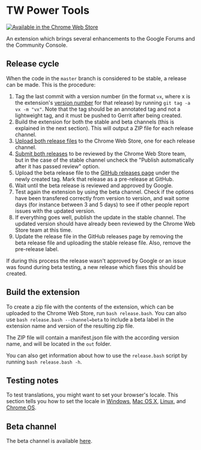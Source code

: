 # TW Power Tools
[![Available in the Chrome Web Store](https://developer.chrome.com/webstore/images/ChromeWebStore_Badge_v2_206x58.png)](https://chrome.google.com/webstore/detail/infinite-scroll-in-tw/hpgakoecmgibigdbnljgecablpipbajb)

An extension which brings several enhancements to the Google Forums and the Community Console.

## Release cycle
When the code in the `master` branch is considered to be stable, a release can be made. This is the procedure:

1. Tag the last commit with a version number (in the format `vx`, where x is the extension's [version number](https://developer.chrome.com/extensions/manifest/version) for that release) by running `git tag -a vx -m "vx"`. Note that the tag should be an annotated tag and not a lightweight tag, and it must be pushed to Gerrit after being created.
2. Build the extension for both the stable and beta channels (this is explained in the next section). This will output a ZIP file for each release channel.
3. [Upload both release files](https://developer.chrome.com/webstore/publish#upload-your-item) to the Chrome Web Store, one for each release channel.
4. [Submit both releases](https://developer.chrome.com/webstore/publish#submit-your-item-for-publishing) to be reviewed by the Chrome Web Store team, but in the case of the stable channel uncheck the "Publish automatically after it has passed review" option.
5. Upload the beta release file to the [GitHub releases page](https://github.com/avm99963/infinitegforums/releases) under the newly created tag. Mark that release as a pre-release at GitHub.
6. Wait until the beta release is reviewed and approved by Google.
7. Test again the extension by using the beta channel. Check if the options have been transfered correctly from version to version, and wait some days (for instance between 3 and 5 days) to see if other people report issues with the updated version.
8. If everything goes well, publish the update in the stable channel. The updated version should have already been reviewed by the Chrome Web Store team at this time.
9. Update the release file in the GitHub releases page by removing the beta release file and uploading the stable release file. Also, remove the pre-release label.

If during this process the release wasn't approved by Google or an issue was found during beta testing, a new release which fixes this should be created.

## Build the extension
To create a zip file with the contents of the extension, which can be uploaded to the Chrome Web Store, run `bash release.bash`. You can also use `bash release.bash --channel=beta` to include a beta label in the extension name and version of the resulting zip file.

The ZIP file will contain a manifest.json file with the according version name, and will be located in the `out` folder.

You can also get information about how to use the `release.bash` script by running `bash release.bash -h`.

## Testing notes
To test translations, you might want to set your browser's locale. This section tells you how to set the locale in [Windows](https://developer.chrome.com/extensions/i18n#testing-win), [Mac OS X](https://developer.chrome.com/extensions/i18n#testing-mac), [Linux](https://developer.chrome.com/extensions/i18n#testing-linux), and [Chrome OS](https://developer.chrome.com/extensions/i18n#testing-chromeos).

## Beta channel
The beta channel is available [here](https://chrome.google.com/webstore/detail/infinite-scroll-in-tw-bet/memmklnkkhifmflmidnflfcdepamljef).
